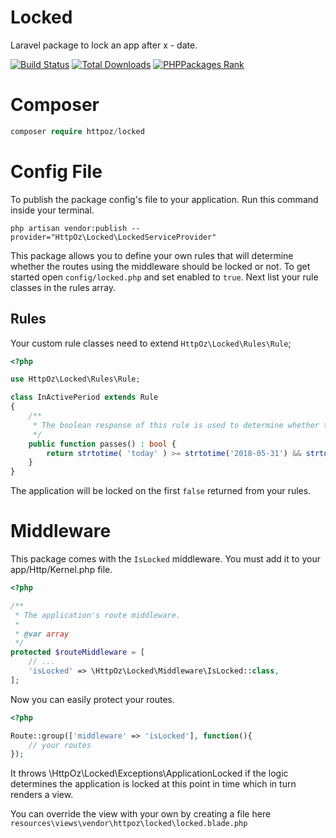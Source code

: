# Locked

Laravel package to lock an app after x - date.

[![Build Status](https://travis-ci.org/httpoz/locked.svg)](https://travis-ci.org/httpoz/locked)
[![Total Downloads](https://poser.pugx.org/httpoz/locked/d/total.svg)](https://packagist.org/packages/httpoz/locked)
[![PHPPackages Rank](http://phppackages.org/p/httpoz/locked/badge/rank.svg)](http://phppackages.org/p/httpoz/locked)

# Composer

```php
composer require httpoz/locked
```

# Config File

To publish the package config's file to your application. Run this command inside your terminal.

```
php artisan vendor:publish --provider="HttpOz\Locked\LockedServiceProvider"
```

This package allows you to define your own rules that will determine whether the routes using the middleware should be locked or not. To get started open `config/locked.php` and set enabled to `true`. Next list your rule classes in the rules array.

## Rules

Your custom rule classes need to extend `HttpOz\Locked\Rules\Rule`;

```php
<?php

use HttpOz\Locked\Rules\Rule;

class InActivePeriod extends Rule
{
	/**
	 * The boolean response of this rule is used to determine whether the rule has passed or not.
	 */
	public function passes() : bool {
		return strtotime( 'today' ) >= strtotime('2018-05-31') && strtotime( 'today' ) <= strtotime('2022-05-31');
	}
}
```

The application will be locked on the first `false` returned from your rules.

# Middleware

This package comes with the `IsLocked` middleware. You must add it to your app/Http/Kernel.php file.

```php
<?php

/**
 * The application's route middleware.
 *
 * @var array
 */
protected $routeMiddleware = [
    // ...
	'isLocked' => \HttpOz\Locked\Middleware\IsLocked::class,
];
```

Now you can easily protect your routes.

```php
<?php

Route::group(['middleware' => 'isLocked'], function(){
	// your routes
});
```

It throws \HttpOz\Locked\Exceptions\ApplicationLocked if the logic determines the application is locked at this point in time which in turn renders a view.

You can override the view with your own by creating a file here `resources\views\vendor\httpoz\locked\locked.blade.php`
